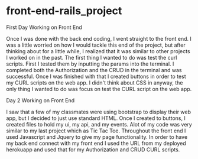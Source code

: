 # front-end-rails_project

First Day Working on Front End

Once I was done with the back end coding, I went straight to the front end. I was a little worried on how I would tackle this end of the project, but after thinking about for a little while, I realized that it was similar to other projects I worked on in the past. The first thing I wanted to do was test the curl scripts. First I tested them by inputting the params into the terminal. I completed both the Authorization and the CRUD in the terminal and was successful. Once I was finished with that I created buttons in order to test my CURL scripts on the web app. I didn't think about CSS in anyway, the only thing I wanted to do was focus on test the CURL script on the web app.

Day 2 Working on Front End

I saw that a few of my classmates were using bootstrap to display their web app, but I decided to just use standard HTML. Once I created to buttons, I created files to hold my ui, my api, and my events. Alot of my code was very similar to my last project which as Tic Tac Toe. Throughout the front end I used Javascript and Jquery to give my page functionality. In order to have my back end connect with my front end I used the URL from my deployed herokuapp and used that for my Authorization and CRUD CURL scripts.
